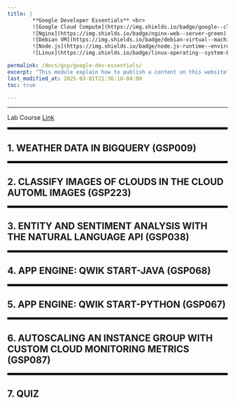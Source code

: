 ```yaml
---
title: | 
        **Google Developer Essentials** <br>
        ![Google Cloud Compute](https://img.shields.io/badge/google--cloud-compute--engine-blue)
        ![Nginx](https://img.shields.io/badge/nginx-web--server-green)
        ![Debian VM](https://img.shields.io/badge/debian-virtual--machine-red)
        ![Node.js](https://img.shields.io/badge/node.js-runtime--environment-brightgreen)
        ![Linux](https://img.shields.io/badge/linux-operating--system-black)

permalink: /docs/gcp/google-dev-essentials/
excerpt: "This module explain how to publish a content on this website"
last_modified_at: 2025-03-01T21:36:18-04:00
toc: true

---
```


---

Lab Course [Link](https://www.cloudskillsboost.google/course_templates/735)


<hr style="height: 5px; background-color: black; border: none;">

## **1. WEATHER DATA IN BIGQUERY (GSP009)**

<hr style="height: 5px; background-color: black; border: none;">

## **2. CLASSIFY IMAGES OF CLOUDS IN THE CLOUD AUTOML IMAGES (GSP223)**

<hr style="height: 5px; background-color: black; border: none;">

## **3. ENTITY AND SENTIMENT ANALYSIS WITH THE NATURAL LANGUAGE API (GSP038)**

<hr style="height: 5px; background-color: black; border: none;">

## **4. APP ENGINE: QWIK START-JAVA (GSP068)**

<hr style="height: 5px; background-color: black; border: none;">

## **5. APP ENGINE: QWIK START-PYTHON (GSP067)**

<hr style="height: 5px; background-color: black; border: none;">

## **6. AUTOSCALING AN INSTANCE GROUP WITH CUSTOM CLOUD MONITORING METRICS (GSP087)**

<hr style="height: 5px; background-color: black; border: none;">

## **7. QUIZ**

















<!-- Scroll to Top Button -->
<button onclick="scrollToTop()" id="scrollToTopBtn" title="Go to top">㐃</button>

<style>
  /* Style for the button */
  #scrollToTopBtn {
    display: none; /* Hidden by default */
    position: fixed; /* Fixed/sticky position */
    bottom: 20px; /* Place the button at the bottom of the page */
    right: 20px; /* Place the button 20px from the right */
    z-index: 99; /* Make sure it does not overlap */
    border: none; /* Remove borders */
    outline: none; /* Remove outline */
    background-color: #555; /* Set a background color */
    color: white; /* Text color */
    cursor: pointer; /* Add a mouse pointer on hover */
    padding: 20px; /* Some padding */
    border-radius: 20px; /* Rounded corners */
    font-size: 15px; /* Increase font size */
  }
  #scrollToTopBtn:hover {
    background-color: #111; /* Darker background on hover */
  }
</style>

<script defer>
  // Show the button when scrolling down
  window.onscroll = function() {
    let btn = document.getElementById("scrollToTopBtn");
    if (document.body.scrollTop > 20 || document.documentElement.scrollTop > 20) {
      btn.style.display = "block";
    } else {
      btn.style.display = "none";
    }
  };

  // Scroll to top function
  function scrollToTop() {
    window.scrollTo({ top: 0, behavior: 'smooth' });
  }
</script>